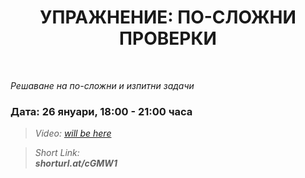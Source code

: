 <h1 align="center">УПРАЖНЕНИЕ: ПО-СЛОЖНИ ПРОВЕРКИ</h1>
    <br>

<p><i>Решаване на по-сложни и изпитни задачи</i></p>

<h3>Дата: 26 януари, 18:00 - 21:00 часа</h3>

<blockquote>
    <i>
        Video: 
        <a href="#">will be here</a>
    </i>
</blockquote>

<blockquote>
    <i>
        Short Link: <br> 
        <b>
            shorturl.at/cGMW1
        </b> 
    </i>
</blockquote>
